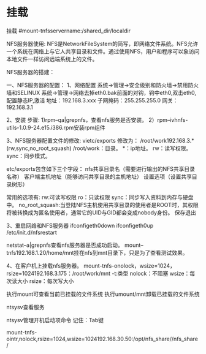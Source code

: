 # 挂载
挂载
#mount-tnfsservername:/shared_dir/localdir

NFS服务器使用:
NFS是NetworkFileSystem的简写，即网络文件系统。NFS允许一个系统在网络上与它人共享目录和文件。通过使用NFS，用户和程序可以象访问本地文件一样访问远端系统上的文件。

NFS服务器的搭建：

一、NFS服务器的配置：
1、网络配置
系统->管理->安全级别和防火墙->禁用防火墙和SELINUX
系统->管理->网络去掉eth0.bak前面的对钩，钩中eth0,双击eth0,配置静态IP,激活
地址：192.168.3.xxx
子网掩码：255.255.255.0
网关：192.168.3.1

2、安装
步骤:
1)rpm–qa|grepnfs，查看nfs服务是否安装。
2）rpm–ivhnfs-utils-1.0.9-24.e15.i386.rpm安装rpm组件



3、NFS服务器配置文件的修改:
vietc/exports
修改为：
/root/work192.168.3.*(rw,sync,no_root_squash)
		/root/work：目录。
		*：ip地址。
		rw：读写权限。
		sync：同步模式。


etc/exports包含如下三个字段：
nfs共享目录名（需要进行输出的NFS共享目录名称）
客户端主机地址（能够访问共享目录的主机地址）
设置选项（设置共享目录树形）

常用的选项有:
rw:可读写权限
ro：只读权限
sync：同步写入资料到内存与硬盘中。
no_root_squash:当登陆NFS主机使用共享目录的使用者是ROOT时，其权限将被转换成为匿名使用者，通常它的UID与GID都会变成nobody身份。
保存退出

3、重启网络和NFS服务器
ifconfigeth0down
ifconfigeth0up
/etc/init.d/nfsrestart

netstat–a|grepnfs查看nfs服务器是否成功启动。
mount–tnfs192.168.1.20/home/mnt挂在nfs到mnt目录下，只是为了查看测试效果。


4、在客户机上挂载nfs服务器。
mount-tnfs-onolock，wsize=1024，rsize=1024192.168.3.175：/root/work/mnt
	-t:类型
	nolock：不阻塞
	wsize：每次读大小
	rsize：每次写大小

执行mount可查看当前已挂载的文件系统
执行umount/mnt卸载已挂载的文件系统

ntsysv查看服务





ntsysv管理开机启动项命令
记住：Tab键

mount-tnfs-ointr,nolock,rsize=1024,wsize=1024192.168.30.50:/opt/nfs_share//nfs_share/
